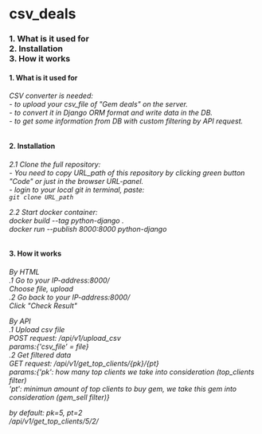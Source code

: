 # csv_deals
<h3>
1. What is it used for<br>
2. Installation<br>
3. How it works<br>
</h3>

<h4>1. What is it used for</h4>
<h6>CSV converter is needed: <br>
- to upload your csv_file of "Gem deals" on the server. <br>
- to convert it in Django ORM format and write data in the DB.<br>
- to get some information from DB with custom filtering by API request.<br></h6>

<h4>2. Installation</h4>
<h6>2.1 Clone the full repository:<br>
- You need to copy URL_path of this repository by clicking green button "Code" or just in the browser URL-panel.<br>
- login to your local git in terminal, paste: <br>
<code>git clone URL_path</code><br>

2.2 Start docker container:<br>
docker build --tag python-django .<br>
docker run --publish 8000:8000 python-django<br></h6>


<h4>3. How it works</h4>
<h6>By HTML<br>
.1 Go to your IP-address:8000/ <br>
Choose file,  upload<br>
.2 Go back to your IP-address:8000/<br>
Click "Check Result"<br>

By API<br>
.1 Upload csv file<br>
POST request: /api/v1/upload_csv<br>
  params:{'csv_file' = file}<br>
.2 Get filtered data<br>
GET request: /api/v1/get_top_clients/{pk}/{pt}<br>
  params:{'pk': how many top clients we take into consideration (top_clients filter)<br>
          'pt': minimun amount of top clients to buy gem, we take this gem into consideration (gem_sell filter)}<br>
  
  by default: pk=5, pt=2<br>
  /api/v1/get_top_clients/5/2/<br></h6>